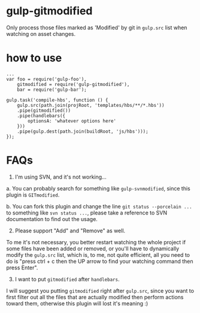 # gulp-gitmodified
Only process those files marked as 'Modified' by git in `gulp.src` list when watching on asset changes.

# how to use

```
...
var foo = require('gulp-foo'),
    gitmodified = require('gulp-gitmodified'),
    bar = require('gulp-bar');

gulp.task('compile-hbs', function () {
    gulp.src(path.join(projRoot, 'templates/hbs/**/*.hbs'))
    .pipe(gitmodified())
    .pipe(handlebars({
        optionsA: 'whatever options here'
    }))
    .pipe(gulp.dest(path.join(buildRoot, 'js/hbs')));
});
```

# FAQs

1. I'm using SVN, and it's not working...

  a. You can probably search for something like `gulp-svnmodified`, since this plugin is `GITmodified`.

  b. You can fork this plugin and change the line `git status --porcelain ...` to something like `svn status ...`, please take a reference to SVN documentation to find out the usage.

2. Please support "Add" and "Remove" as well.
  
  To me it's not necessary, you better restart watching the whole project if some files have been added or removed, or you'll have to dynamically modify the `gulp.src` list, which is, to me, not quite efficient, all you need to do is "press ctrl + c then the UP arrow to find your watching command then press Enter".

3. I want to put `gitmodified` after `handlebars`.
  
  I will suggest you putting `gitmodified` right after `gulp.src`, since you want to first filter out all the files that are actually modified then perform actions toward them, otherwise this plugin will lost it's meaning :)
